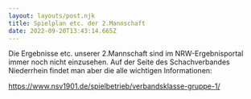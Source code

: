 ```yaml
---
layout: layouts/post.njk
title: Spielplan etc. der 2.Mannschaft
date: 2022-09-20T13:43:14.665Z
---
```

Die Ergebnisse etc. unserer 2.Mannschaft sind im NRW-Ergebnisportal immer noch nicht einzusehen. Auf der Seite  des Schachverbandes Niederrhein findet man aber die alle wichtigen Informationen:

<https://www.nsv1901.de/spielbetrieb/verbandsklasse-gruppe-1/>